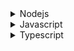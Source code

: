 <details>
<summary>Nodejs</summary>

1. [Node.js v19.2.0 documentation: corepack](https://nodejs.org/api/corepack.html#corepack)

</details>

<details>
<summary>Javascript</summary>

1. [How to hide object properties from console logs and iteration #shorts](https://youtube.com/shorts/51S1hevmQd0?feature=share)
1. [The BEST way to visualize JSON👩‍💻 #programming #technology #software #code #data #tech](https://youtube.com/shorts/l0BCG22XozI?feature=share)
1. [Javascript is overly complex - youtube shorts](https://youtube.com/shorts/XUvJ7ZaKWqY?feature=share)
1. [How to use regex to check if a javascript string contains a pattern #shorts](https://youtube.com/shorts/cYvBdQFc8F4?feature=share)
1. [A better way to doing if statement in Javascript](https://youtube.com/shorts/pfl7OJoibZw?feature=share)
1. [This is why closure is important in Javascript](https://youtube.com/shorts/LC5O4rbjd-4?feature=share)
1. [How to save data to JSON file](https://youtu.be/T7s3st6xfpA)
1. [Checkbox transition using HTML and CSS #shorts](https://youtube.com/shorts/TzTbQBhn4Mc?feature=share)
1. [Star Pattern 1 | Printing Patterns in Javascript | #programming](https://youtu.be/Phderdi6VqU)
1. [JSconfig - A Single Trick to Speed Up your JavaScript Development](https://youtu.be/fViMRQLWcCo)
1. [How to Access ES Module Metadata using import.meta](https://dmitripavlutin.com/javascript-import-meta/)
1. [[10분 테코톡] 빅터의 Generator와 Async/Await](https://youtu.be/ZrdHtL1gcEI)
1. [NPM workspaces](https://docs.npmjs.com/cli/v7/using-npm/workspaces)
1. [The NodeJS 18 Fetch API](https://dev.to/andrewbaisden/the-nodejs-18-fetch-api-72m)
1. [Keep Your Bundle Size Under Control](https://citw.medium.com/keep-your-bundle-size-under-control-with-import-cost-vscode-extension-5d476b3c5a76)

</details>

<details>
<summary>Typescript</summary>

1. [TypeScript Core Concepts - Using generics in TypeScript](https://youtu.be/nmCKKIxebJc)
2. [TypeScript - Generics #6](https://youtu.be/Nm0XoDgkIFc)

</details>
